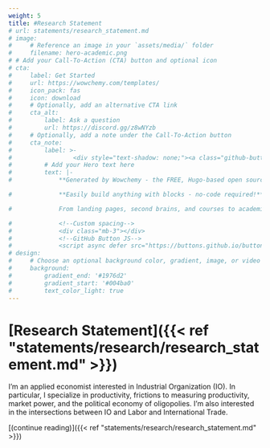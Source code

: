 ```yaml
---
weight: 5
title: #Research Statement
# url: statements/research_statement.md
# image: 
#     # Reference an image in your `assets/media/` folder
#     filename: hero-academic.png
# # Add your Call-To-Action (CTA) button and optional icon
# cta:
#     label: Get Started
#     url: https://wowchemy.com/templates/
#     icon_pack: fas
#     icon: download
#     # Optionally, add an alternative CTA link
#     cta_alt:
#         label: Ask a question
#         url: https://discord.gg/z8wNYzb
#     # Optionally, add a note under the Call-To-Action button
#     cta_note:
#         label: >-
#                 <div style="text-shadow: none;"><a class="github-button" href="https://github.com/wowchemy/wowchemy-hugo-themes" data-icon="octicon-star" data-size="large" data-show-count="true" aria-label="Star">Star Wowchemy Website Builder</a></div><div style="text-shadow: none;"><a class="github-button" href="https://github.com/wowchemy/starter-hugo-academic" data-icon="octicon-star" data-size="large" data-show-count="true" aria-label="Star">Star the Academic template</a></div>
#         # Add your Hero text here
#         text: |-
#             **Generated by Wowchemy - the FREE, Hugo-based open source website builder trusted by 500,000+ sites.**

#             **Easily build anything with blocks - no-code required!**

#             From landing pages, second brains, and courses to academic resumés, conferences, and tech blogs.

#             <!--Custom spacing-->
#             <div class="mb-3"></div>
#             <!--GitHub Button JS-->
#             <script async defer src="https://buttons.github.io/buttons.js"></script>        
# design:
#     # Choose an optional background color, gradient, image, or video
#     background:
#         gradient_end: '#1976d2'
#         gradient_start: '#004ba0'
#         text_color_light: true
---
```


# [Research Statement]({{< ref "statements/research/research_statement.md" >}})

I’m an applied economist interested in Industrial Organization (IO). In particular, I specialize in productivity, frictions to measuring productivity, market power, and the political economy of oligopolies. I’m also interested in the intersections between IO and Labor and International Trade.

[(continue reading)]({{< ref "statements/research/research_statement.md" >}}) 
